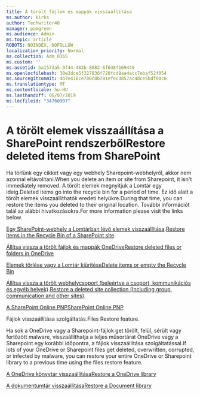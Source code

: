 ```yaml
---
title: A törölt fájlok és mappák visszaállítása
ms.author: kirks
author: Techwriter40
manager: pamgreen
ms.audience: Admin
ms.topic: article
ROBOTS: NOINDEX, NOFOLLOW
localization_priority: Normal
ms.collection: Adm_O365
ms.custom: ''
ms.assetid: ba1573a5-9f44-482b-8082-6f648f169449
ms.openlocfilehash: 30e2dce5f327836f728fcd9aa4acc7ebaf52f054
ms.sourcegitcommit: 4b7e478ce700c0b781efec3857ac4dce5bdf00c6
ms.translationtype: MT
ms.contentlocale: hu-HU
ms.lasthandoff: 06/07/2019
ms.locfileid: "34760907"
---
```

# <a name="restore-deleted-items-from-sharepoint"></a><span data-ttu-id="439bc-102">A törölt elemek visszaállítása a SharePoint rendszerből</span><span class="sxs-lookup"><span data-stu-id="439bc-102">Restore deleted items from SharePoint</span></span>

<span data-ttu-id="439bc-103">Ha törlünk egy cikket vagy egy webhely Sharepoint-webhelyről, akkor nem azonnal eltávolítani.</span><span class="sxs-lookup"><span data-stu-id="439bc-103">When you delete an item or site from Sharepoint, it isn't immediately removed.</span></span> <span data-ttu-id="439bc-104">A törölt elemek megnyitjuk a Lomtár egy ideig.</span><span class="sxs-lookup"><span data-stu-id="439bc-104">Deleted items go into the recycle bin for a period of time.</span></span> <span data-ttu-id="439bc-105">Ez idő alatt a törölt elemek visszaállíthatók eredeti helyükre.</span><span class="sxs-lookup"><span data-stu-id="439bc-105">During that time, you can restore the items you deleted to their original location.</span></span> <span data-ttu-id="439bc-106">További információt talál az alábbi hivatkozásokra.</span><span class="sxs-lookup"><span data-stu-id="439bc-106">For more information please visit the links below.</span></span>

<span data-ttu-id="439bc-107">[Egy SharePoint-webhely a Lomtárban lévő elemek visszaállítása](https://support.office.com/article/restore-deleted-items-from-the-site-collection-recycle-bin-5fa924ee-16d7-487b-9a0a-021b9062d14b?ui=en-US&amp;rs=en-US&amp;ad=US).</span><span class="sxs-lookup"><span data-stu-id="439bc-107">[Restore items in the Recycle Bin of a SharePoint site](https://support.office.com/article/restore-deleted-items-from-the-site-collection-recycle-bin-5fa924ee-16d7-487b-9a0a-021b9062d14b?ui=en-US&amp;rs=en-US&amp;ad=US).</span></span>

[<span data-ttu-id="439bc-108">Állítsa vissza a törölt fájlok és mappák OneDrive</span><span class="sxs-lookup"><span data-stu-id="439bc-108">Restore deleted files or folders in OneDrive</span></span>](https://support.office.com/article/Restore-deleted-files-or-folders-in-OneDrive-949ada80-0026-4db3-a953-c99083e6a84f)

[<span data-ttu-id="439bc-109">Elemek törlése vagy a Lomtár kiürítése</span><span class="sxs-lookup"><span data-stu-id="439bc-109">Delete items or empty the Recycle Bin</span></span>](https://support.office.com/article/delete-items-or-empty-the-recycle-bin-of-a-sharepoint-site-2e713599-d13e-40d6-96dc-66f0a366f74e#ID0EAADAAA=Online)

<span data-ttu-id="439bc-110">[Állítsa vissza a törölt webhelycsoport (beleértve a csoport, kommunikációs és egyéb helyek)](https://docs.microsoft.com/onedrive/restore-deleted-onedrive).</span><span class="sxs-lookup"><span data-stu-id="439bc-110">[Restore a deleted site collection (Including group, communication and other sites)](https://docs.microsoft.com/onedrive/restore-deleted-onedrive).</span></span>

[<span data-ttu-id="439bc-111">A SharePoint Online PNP</span><span class="sxs-lookup"><span data-stu-id="439bc-111">SharePoint Online PNP</span></span>](https://docs.microsoft.com/powershell/sharepoint/sharepoint-pnp/sharepoint-pnp-cmdlets?view=sharepoint-ps)

<span data-ttu-id="439bc-112">Fájlok visszaállítása szolgáltatás.</span><span class="sxs-lookup"><span data-stu-id="439bc-112">Files Restore feature.</span></span>

<span data-ttu-id="439bc-113">Ha sok a OneDrive vagy a Sharepoint-fájlok get törölt, felül, sérült vagy fertőzött malware, visszaállíthatja a teljes műsortárat OneDrive vagy a Sharepoint egy korábbi időpontra, a fájlok visszaállítása szolgáltatással.</span><span class="sxs-lookup"><span data-stu-id="439bc-113">If lots of your OneDrive or Sharepoint files get deleted, overwritten, corrupted, or infected by malware, you can restore your entire OneDrive or Sharepoint library to a previous time using the files restore feature.</span></span>

[<span data-ttu-id="439bc-114">A OneDrive könyvtár visszaállítása</span><span class="sxs-lookup"><span data-stu-id="439bc-114">Restore a OneDrive library</span></span>](https://support.office.com/article/restore-your-onedrive-fa231298-759d-41cf-bcd0-25ac53eb8a150)

[<span data-ttu-id="439bc-115">A dokumentumtár visszaállítása</span><span class="sxs-lookup"><span data-stu-id="439bc-115">Restore a Document library</span></span>](https://support.office.com/article/restore-a-document-library-317791c3-8bd0-4dfd-8254-3ca90883d39a?ui=en-US&amp;rs=en-US&amp;ad=US)
